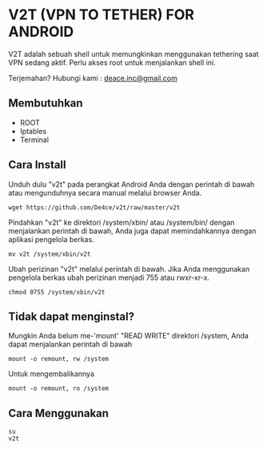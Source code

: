 # V2T (VPN TO TETHER) FOR ANDROID
V2T adalah sebuah shell untuk memungkinkan menggunakan tethering saat VPN sedang aktif.
Perlu akses root untuk menjalankan shell ini.

Terjemahan?
Hubungi kami : deace.inc@gmail.com

## Membutuhkan 
- ROOT
- Iptables
- Terminal

## Cara Install
Unduh dulu "v2t" pada perangkat Android Anda dengan perintah di bawah atau mengunduhnya secara manual melalui browser Anda.
```
wget https://github.com/De4ce/v2t/raw/master/v2t
```
Pindahkan "v2t" ke direktori /system/xbin/ atau /system/bin/ dengan menjalankan perintah di bawah, Anda juga dapat memindahkannya dengan aplikasi pengelola berkas.
```
mv v2t /system/xbin/v2t
```
Ubah perizinan "v2t" melalui perintah di bawah. Jika Anda menggunakan pengelola berkas ubah perizinan menjadi 755 atau rwxr-xr-x.
```
chmod 0755 /system/xbin/v2t
```

## Tidak dapat menginstal?
Mungkin Anda belum me-'mount' "READ WRITE" direktori /system, Anda dapat menjalankan perintah di bawah
```
mount -o remount, rw /system
```
Untuk mengembalikannya
```
mount -o remount, ro /system
```
## Cara Menggunakan
```
su
v2t
```